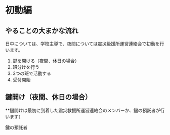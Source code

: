 # 初動編
## やることの大まかな流れ

日中については、学校主導で、夜間については震災級援所運営連絡会で初動を行います。

1. 鍵を開ける（夜間、休日の場合）
2. 班分けを行う
3. 3つの班で活動する
4. 受付開始

## 鍵開け（夜間、休日の場合）

**鍵開けは最初に到着した震災救援所運営連絡会のメンバーか、鍵の預託者が行います）

鍵の預託者

